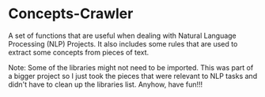 # Concepts-Crawler
A set of functions that are useful when dealing with Natural Language Processing (NLP) Projects. It also includes some rules that are used to extract some concepts from pieces of text.

Note: Some of the libraries might not need to be imported. This was part of a bigger project so I just took the pieces that were relevant to NLP tasks and didn't have to clean up the libraries list. Anyhow, have fun!!!
